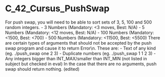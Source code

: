 # C_42_Cursus_PushSwap  
  
<Sort requirements>  
For push swap, you will need to be able to sort sets of 3, 5, 100 and 500 random integers.  
 - 3 Numbers (Mandatory: <3 moves, Best: N/A)  
 - 5 Numbers (Mandatory: <12 moves, Best: N/A)  
 - 100 Numbers (Mandatory: <1500, Best: <700)  
 - 500 Numbers (Mandatory: <11500, Best: <5500)  

<Error catching>  
There are certain types of arguments that should not be accepted by the push swap program and cause it to return Error\n. These are:  
 - Text of any kind (eg. ./push_swap one 2 3)  
 - Duplicate numbers (eg. ./push_swap 1 1 2 3)  
 - Any integers bigger than INT_MAX/smaller than INT_MIN (not listed in subject but checked in eval)  
In the case that there are no arguments, push swap should return nothing. (edited)  
